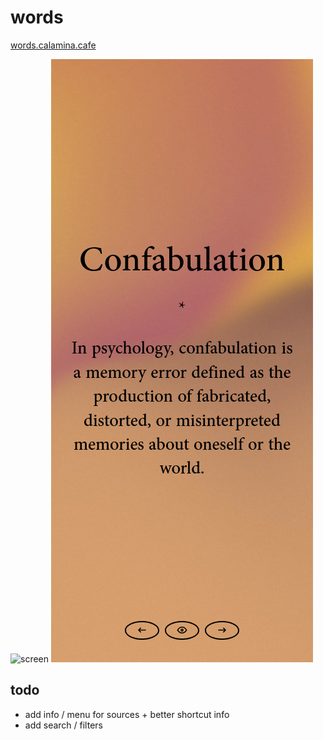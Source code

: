 # words

[words.calamina.cafe](https://words.calamina.cafe)

![screen](/words.png?raw=true "words")
![screen](/words-mobile.png?raw=true "words-mobile")

## todo
- add info / menu for sources + better shortcut info
- add search / filters 